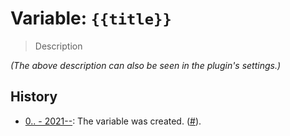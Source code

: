 # Variable: `{{title}}`

> Description

_(The above description can also be seen in the plugin's settings.)_

## History
- [0.. - 2021--](https://github.com/Taitava/obsidian-shellcommands/blob/main/CHANGELOG.md#00---2021--): The variable was created. ([#](https://github.com/Taitava/obsidian-shellcommands/issues/)).